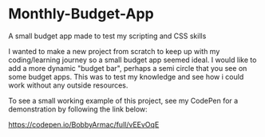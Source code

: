 # Monthly-Budget-App
A small budget app made to test my scripting and CSS skills

I wanted to make a new project from scratch to keep up with my coding/learning journey so a small budget app seemed ideal.
I would like to add a more dynamic "budget bar", perhaps a semi circle that you see on some budget apps.
This was to test my knowledge and see how i could work without any outside resources.

To see a small working example of this project, see my CodePen for a demonstration by following the link below:

https://codepen.io/BobbyArmac/full/vEEvOqE 
